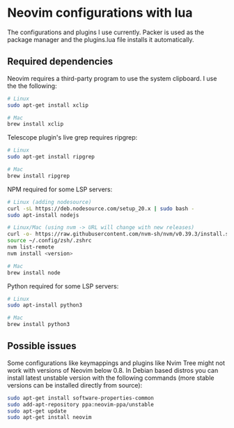 # Neovim configurations with lua

The configurations and plugins I use currently. Packer is used as the package manager and the plugins.lua file installs it automatically.

## Required dependencies

Neovim requires a third-party program to use the system clipboard. I use the the following:

```bash
# Linux
sudo apt-get install xclip

# Mac
brew install xclip
```

Telescope plugin's live grep requires ripgrep:

```bash
# Linux
sudo apt-get install ripgrep

# Mac
brew install ripgrep
```

NPM required for some LSP servers:

```bash
# Linux (adding nodesource)
curl -sL https://deb.nodesource.com/setup_20.x | sudo bash -
sudo apt-install nodejs

# Linux/Mac (using nvm -> URL will change with new releases)
curl -o- https://raw.githubusercontent.com/nvm-sh/nvm/v0.39.3/install.sh | bash
source ~/.config/zsh/.zshrc
nvm list-remote
nvm install <version>

# Mac
brew install node
```

Python required for some LSP servers:

```bash
# Linux
sudo apt-install python3

# Mac
brew install python3
```

## Possible issues

Some configurations like keymappings and plugins like Nvim Tree might not work with versions of Neovim below 0.8. In Debian based distros you can install latest unstable version with the following commands (more stable versions can be installed directly from source):

```bash
sudo apt-get install software-properties-common
sudo add-apt-repository ppa:neovim-ppa/unstable
sudo apt-get update
sudo apt-get install neovim
```
